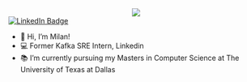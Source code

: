 <div id="header" align="center">
<img src="https://drive.google.com/file/d/1haBtUF4Wx03SRJ_rpZxRaWUbn71EoSUV/view?usp=share_link"/>
</div>

<div id="badges">
  <a href="[your-linkedin-URL](https://www.linkedin.com/in/milangeorge98/)">
    <img src="https://img.shields.io/badge/LinkedIn-blue?style=for-the-badge&logo=linkedin&logoColor=white" alt="LinkedIn Badge"/>
  </a>
</div>

- 👋 Hi, I’m Milan!
- 💻 Former Kafka SRE Intern, Linkedin
- 📚 I’m currently pursuing my Masters in Computer Science at The University of Texas at Dallas 



<!---
milangeorge98/milangeorge98 is a ✨ special ✨ repository because its `README.md` (this file) appears on your GitHub profile.
You can click the Preview link to take a look at your changes.
--->
